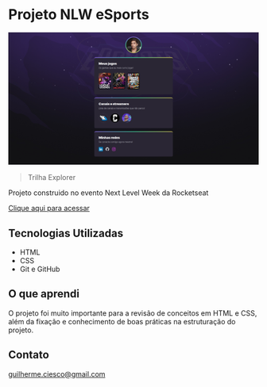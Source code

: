 # Projeto NLW eSports

![preview](github/site.png)

> Trilha Explorer

Projeto construido no evento Next Level Week da Rocketseat

[Clique aqui para acessar](https://guilherme-freschi.github.io/Projeto-nlw/)

## Tecnologias Utilizadas

- HTML
- CSS
- Git e GitHub

## O que aprendi

O projeto foi muito importante para a revisão de conceitos em HTML e CSS, além da fixação e conhecimento de boas práticas na estruturação do projeto.

## Contato

guilherme.ciesco@gmail.com